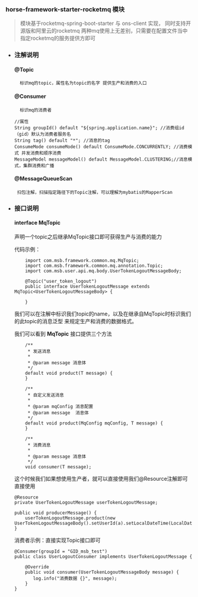 ### horse-framework-starter-rocketmq 模块

> 模块基于rocketmq-spring-boot-starter 与 ons-client 实现，
> 同时支持开源版和阿里云的rocketmq
> 两种mq使用上无差别，只需要在配置文件当中指定rocketmq的服务提供方即可

- ### 注解说明
  #### @Topic
        标识mq的topic，属性名为topic的名字 提供生产和消费的入口
  #### @Consumer
        标识mq的消费者
    ```
    //属性
    String groupId() default "${spring.application.name}"; //消费组id（gid）默认为消费者服务名
    String tag() default "*"; //消息的tag
    ConsumeMode consumeMode() default ConsumeMode.CONCURRENTLY; //消费模式 并发消费和顺序消费
    MessageModel messageModel() default MessageModel.CLUSTERING;//消息模式，集群消费和广播
    ```
  #### @MessageQueueScan
       扫包注解，扫描指定路径下的Topic注解，可以理解为mybatis的MapperScan


- ### 接口说明
  #### interface MqTopic
  声明一个topic之后继承MqTopic接口即可获得生产与消费的能力

  代码示例：

    ```
        import com.msb.framework.common.mq.MqTopic;
        import com.msb.framework.common.mq.annotation.Topic;
        import com.msb.user.api.mq.body.UserTokenLogoutMessageBody;

        @Topic("user_token_logout")
        public interface UserTokenLogoutMessage extends MqTopic<UserTokenLogoutMessageBody> {

        }
    ```
  我们可以在注解中标识我们topic的name，以及在继承自MqTopic时标识我们的此topic的消息泛型
  来规定生产和消费的数据格式。

  我们可以看到 **MqTopic** 接口提供三个方法
    ```
        /**
         * 发送消息
         *
         * @param message 消息体
         */
        default void product(T message) {
        }
    
        /**
         * 自定义发送消息
         *
         * @param mqConfig 消息配置
         * @param message  消息体
         */
        default void product(MqConfig mqConfig, T message) {
        }
    
        /**
         * 消费消息
         *
         * @param message 消息体
         */
        void consumer(T message);
    ```
  这个时候我们如果想使用生产者，就可以直接使用我们@Resource注解即可直接使用
    ```
    @Resource
    private UserTokenLogoutMessage userTokenLogoutMessage;
  
    public void producerMessage() {
        userTokenLogoutMessage.product(new UserTokenLogoutMessageBody().setUserId(a).setLocalDateTime(LocalDateTime.now()));
    }
    ```
  消费者示例：直接实现Topic接口即可
    ```
    @Consumer(groupId = "GID_msb_test")
    public class UserLogoutConsumer implements UserTokenLogoutMessage {

        @Override
        public void consumer(UserTokenLogoutMessageBody message) {
           log.info("消费数据 {}", message);
        }
    }
    ```
    
    


